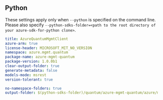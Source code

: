 ## Python

These settings apply only when `--python` is specified on the command line.
Please also specify `--python-sdks-folder=<path to the root directory of your azure-sdk-for-python clone>`.

```yaml $(python)
title: AzureQuantumMgmtClient
azure-arm: true
license-header: MICROSOFT_MIT_NO_VERSION
namespace: azure.mgmt.quantum
package-name: azure-mgmt-quantum
package-version: 1.0.0b1
clear-output-folder: true
generate-metadata: false
models-mode: msrest
version-tolerant: true
```

``` yaml $(python)
no-namespace-folders: true
output-folder: $(python-sdks-folder)/quantum/azure-mgmt-quantum/azure/mgmt/quantum
```
